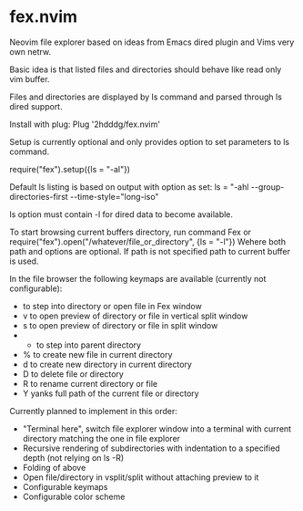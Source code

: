 # fex.nvim
Neovim file explorer based on ideas from Emacs dired plugin and Vims very own netrw.

Basic idea is that listed files and directories should behave like read only vim buffer.

Files and directories are displayed by ls command and parsed through ls dired support.

Install with plug:
  Plug '2hdddg/fex.nvim'

Setup is currently optional and only provides option to set parameters to ls command.

require("fex").setup({ls = "-al"})

Default ls listing is based on output with option as set:
    ls = "-ahl --group-directories-first --time-style="long-iso"

ls option must contain -l for dired data to become available.

To start browsing current buffers directory, run command Fex or
    require("fex").open("/whatever/file_or_directory", {ls = "-l"})
Wehere both path and options are optional. If path is not specified path to current buffer is used.

In the file browser the following keymaps are available (currently not configurable):
* <CR> to step into directory or open file in Fex window
* v to open preview of directory or file in vertical split window
* s to open preview of directory or file in split window
* - to step into parent directory
* % to create new file in current directory
* d to create new directory in current directory
* D to delete file or directory
* R to rename current directory or file
* Y yanks full path of the current file or directory

Currently planned to implement in this order:
* "Terminal here", switch file explorer window into a terminal with current directory matching the one in file explorer
* Recursive rendering of subdirectories with indentation to a specified depth (not relying on ls -R)
* Folding of above
* Open file/directory in vsplit/split without attaching preview to it
* Configurable keymaps
* Configurable color scheme

